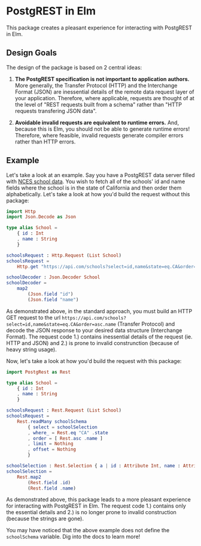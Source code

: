# PostgREST in Elm

This package creates a pleasant experience for interacting with PostgREST in Elm.

## Design Goals

The design of the package is based on 2 central ideas:

1.  **The PostgREST specification is not important to application authors.** More generally, the Transfer Protocol (HTTP) and the Interchange Format (JSON) are inessential details of the remote data request layer of your application. Therefore, where applicable, requests are thought of at the level of "REST requests built from a schema" rather than "HTTP requests transfering JSON data".

2.  **Avoidable invalid requests are equivalent to runtime errors.** And, because this is Elm, you should not be able to generate runtime errors! Therefore, where feasible, invalid requests generate compiler errors rather than HTTP errors.


## Example

Let's take a look at an example. Say you have a PostgREST data server filled with [NCES school data](https://nces.ed.gov/). You wish to fetch all of the schools' id and name fields where the school is in the state of California and then order them alphabetically. Let's take a look at how you'd build the request without this package:

```elm
import Http
import Json.Decode as Json

type alias School =
    { id : Int
    , name : String
    }

schoolsRequest : Http.Request (List School)
schoolsRequest =
    Http.get "https://api.com/schools?select=id,name&state=eq.CA&order=asc.name" (Decode.list schoolDecoder)

schoolDecoder : Json.Decoder School
schoolDecoder =
    map2
        (Json.field "id")
        (Json.field "name")
```

As demonstrated above, in the standard approach, you must build an HTTP GET request to the url `https://api.com/schools?select=id,name&state=eq.CA&order=asc.name` (Transfer Protocol) and decode the JSON response to your desired data structure (Interchange Format). The request code 1.) contains inessential details of the request (ie. HTTP and JSON) and 2.) is prone to invalid construnction (because of heavy string usage).

Now, let's take a look at how you'd build the request with this package:

```elm
import PostgRest as Rest

type alias School =
    { id : Int
    , name : String
    }

schoolsRequest : Rest.Request (List School)
schoolsRequest =
    Rest.readMany schoolSchema
        { select = schoolSelection
        , where_ = Rest.eq "CA" .state
        , order = [ Rest.asc .name ]
        , limit = Nothing
        , offset = Nothing
        }

schoolSelection : Rest.Selection { a | id : Attribute Int, name : Attribute String } School
schoolSelection =
    Rest.map2
        (Rest.field .id)
        (Rest.field .name)
```

As demonstrated above, this package leads to a more pleasant experience for interacting with PostgREST in Elm. The request code 1.) contains only the essential details and 2.) is no longer prone to invalid construction (because the strings are gone).

You may have noticed that the above example does not define the `schoolSchema` variable. Dig into the docs to learn more!
